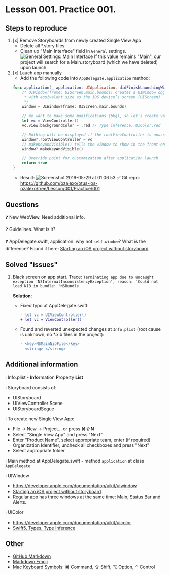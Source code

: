 # Lesson 001. Practice 001.

## Steps to reproduce
1. [x] Remove Storyboards from newly created Single View App
   * Delete all *.story files
   * Clean up "Main Interface" field in `General` settings.
     ![General Settings: Main Interface](https://user-images.githubusercontent.com/661889/58513906-3e86f980-81a9-11e9-91ec-67a97f27629d.png)
     If this value remains "Main", our project will search for a Main.storyboard (which we have deleted) upon launch
2. [x] Lauch app manually
   * Add the following code into `AppDelegate.application` method:
    ```swift
    func application(_ application: UIApplication, didFinishLaunchingWithOptions launchOptions: [UIApplication.LaunchOptionsKey: Any]?) -> Bool {
        /* UIWindow(frame: UIScreen.main.bounds) creates a UIWindow object
         * with equivalent size as the iOS device’s screen (UIScreen)
         */
        window = UIWindow(frame: UIScreen.main.bounds)
        
        // We want to make some modifications (bkg), so let's create variable for View Controller
        let vc = ViewController()
        vc.view.backgroundColor = .red // Type inference. UIColor.red
        
        // Nothing will be displayed if the rootViewController is unassigned
        window?.rootViewController = vc
        // makeKeyAndVisible() tells the window to show in the front-end
        window?.makeKeyAndVisible()

        // Override point for customization after application launch.
        return true
    }
      ```
   * Result:
    ![Screenshot 2019-05-29 at 01 06 53](https://user-images.githubusercontent.com/661889/58515612-164dc980-81ae-11e9-90d0-3499496248ce.png)
:white_check_mark: Git repo: https://github.com/ozalexo/otus-ios-ozalexo/tree/Lesson/001/Practice/001

## Questions

:question: New WebView. Need additional info.

:question: Guidelines. What is it?

:question: AppDelegate.swift, application: why not `self.window`? What is the difference? Found it here: [Starting an iOS project without storyboard](https://medium.com/@how_noobs_think/starting-an-ios-project-without-storyboard-94c0e618a119)

## Solved "issues"

1. Black screen on app start. Trace: `Terminating app due to uncaught exception 'NSInternalInconsistencyException', reason: 'Could not load NIB in bundle: 'NSBundle`

   **Solution**:
   * Fixed typo at AppDelegate.swift:
     ```diff
     - let vc = UIViewController()
     + let vc = ViewController()
     ```
   * Found and reverted unexpected changes at `Info.plist` (root cause is unknown, no *.xib files in the project):
     ```diff
     - <key>NSMainNibFile</key>
     - <string> </string>
     ```

## Additional information
:information_source: Info.plist - **Info**rmation **P**roperty **List**

:information_source: Storyboard consists of:
   * UIStoryboard
   * UIViewController Scene
   * UIStoryboardSegue

:information_source: To create new Single View App:
   * File -> New -> Project... or press **⌘⇧N**
   * Select "Single View App" and press "Next"
   * Enter "Product Name", select appropriate team, enter (if required) Organization Identifier, uncheck all checkboxes and press "Next"
   * Select appropriate folder

:information_source: Main method at AppDelegate.swift - method `application` at class `AppDelegate`

:information_source: UIWindow 
   * https://developer.apple.com/documentation/uikit/uiwindow
   * [Starting an iOS project without storyboard](https://medium.com/@how_noobs_think/starting-an-ios-project-without-storyboard-94c0e618a119)
   * Regular app has three windows at the same time: Main, Status Bar and Alerts.

:information_source: UIColor
   * https://developer.apple.com/documentation/uikit/uicolor
   * [Swift5, Types, Type Inference](https://docs.swift.org/swift-book/ReferenceManual/Types.html)

## Other

* [GitHub Markdown](https://guides.github.com/features/mastering-markdown/)
* [Markdown Emoji](https://github.com/ikatyang/emoji-cheat-sheet/blob/master/README.md)
* [Mac Keyboard Symbols:](https://gist.github.com/Zenexer/c5243c4216f1f8cd2251)
   ⌘ Command, ⇧ Shift, ⌥ Option, ⌃ Control
